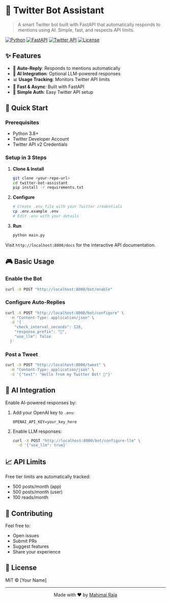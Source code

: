 # 🤖 Twitter Bot Assistant

> A smart Twitter bot built with FastAPI that automatically responds to mentions using AI. Simple, fast, and respects API limits.

[![Python](https://img.shields.io/badge/Python-3.8+-blue.svg)](https://www.python.org/downloads/)
[![FastAPI](https://img.shields.io/badge/FastAPI-0.97.0-009688.svg)](https://fastapi.tiangolo.com)
[![Twitter API](https://img.shields.io/badge/Twitter_API-v2-1DA1F2.svg)](https://developer.twitter.com/en/docs/twitter-api)
[![License](https://img.shields.io/badge/license-MIT-green.svg)](LICENSE)

## ✨ Features

- 🔄 **Auto-Reply**: Responds to mentions automatically
- 🧠 **AI Integration**: Optional LLM-powered responses
- 📊 **Usage Tracking**: Monitors Twitter API limits
- 🚀 **Fast & Async**: Built with FastAPI
- 🔑 **Simple Auth**: Easy Twitter API setup

## 🚀 Quick Start

### Prerequisites

- Python 3.8+
- Twitter Developer Account
- Twitter API v2 Credentials

### Setup in 3 Steps

1. **Clone & Install**
   ```bash
   git clone <your-repo-url>
   cd twitter-bot-assistant
   pip install -r requirements.txt
   ```

2. **Configure**
   ```bash
   # Create .env file with your Twitter credentials
   cp .env.example .env
   # Edit .env with your details
   ```

3. **Run**
   ```bash
   python main.py
   ```

Visit `http://localhost:8000/docs` for the interactive API documentation.

## 🎮 Basic Usage

### Enable the Bot
```bash
curl -X POST "http://localhost:8000/bot/enable"
```

### Configure Auto-Replies
```bash
curl -X POST "http://localhost:8000/bot/configure" \
  -H "Content-Type: application/json" \
  -d '{
    "check_interval_seconds": 120,
    "response_prefix": "🤖",
    "use_llm": false
  }'
```

### Post a Tweet
```bash
curl -X POST "http://localhost:8000/tweet" \
  -H "Content-Type: application/json" \
  -d '{"text": "Hello from my Twitter Bot! 🚀"}'
```

## 🧠 AI Integration

Enable AI-powered responses by:

1. Add your OpenAI key to `.env`:
   ```
   OPENAI_API_KEY=your_key_here
   ```

2. Enable LLM responses:
   ```bash
   curl -X POST "http://localhost:8000/bot/configure-llm" \
     -d '{"use_llm": true}'
   ```

## 📈 API Limits

Free tier limits are automatically tracked:
- 500 posts/month (app)
- 500 posts/month (user)
- 100 reads/month

## 🤝 Contributing

Feel free to:
- Open issues
- Submit PRs
- Suggest features
- Share your experience

## 📝 License

MIT © [Your Name]

---

<div align="center">
Made with ❤️ by <a href="https://github.com/mahimairaja">Mahimai Raja</a>
</div>
